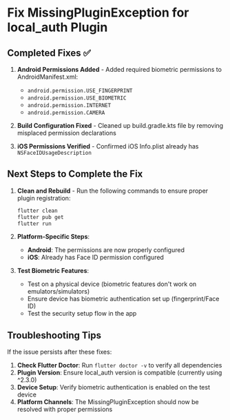 # Fix MissingPluginException for local_auth Plugin

## Completed Fixes ✅

1. **Android Permissions Added** - Added required biometric permissions to AndroidManifest.xml:
   - `android.permission.USE_FINGERPRINT`
   - `android.permission.USE_BIOMETRIC`
   - `android.permission.INTERNET`
   - `android.permission.CAMERA`

2. **Build Configuration Fixed** - Cleaned up build.gradle.kts file by removing misplaced permission declarations

3. **iOS Permissions Verified** - Confirmed iOS Info.plist already has `NSFaceIDUsageDescription`

## Next Steps to Complete the Fix

1. **Clean and Rebuild** - Run the following commands to ensure proper plugin registration:
   ```bash
   flutter clean
   flutter pub get
   flutter run
   ```

2. **Platform-Specific Steps**:
   - **Android**: The permissions are now properly configured
   - **iOS**: Already has Face ID permission configured

3. **Test Biometric Features**:
   - Test on a physical device (biometric features don't work on emulators/simulators)
   - Ensure device has biometric authentication set up (fingerprint/Face ID)
   - Test the security setup flow in the app

## Troubleshooting Tips

If the issue persists after these fixes:

1. **Check Flutter Doctor**: Run `flutter doctor -v` to verify all dependencies
2. **Plugin Version**: Ensure local_auth version is compatible (currently using ^2.3.0)
3. **Device Setup**: Verify biometric authentication is enabled on the test device
4. **Platform Channels**: The MissingPluginException should now be resolved with proper permissions
